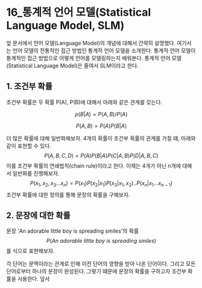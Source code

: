 # 16_통계적 언어 모델(Statistical Language Model, SLM)

앞 문서에서 언어 모델(Language Model)의 개념에 대해서 간략히 설명했다. 여기서는 언어 모델의 전통적인 접근 방법인 통계적 언어 모델을 소개한다. 통계적 언어 모델이 통계적인 접근 방법으로 어떻게 언어를 모델링하는지 배워본다. 통계적 언어 모델(Statistical Language Model)은 줄여서 SLM이라고 한다. 



## 1. 조건부 확률

조건부 확률은 두 확률 P(A), P(B)에 대해서 아래와 같은 관계를 갖는다. 

$$
p(B|A) = P(A,B)/P(A)
$$

$$
P(A,B) = P(A)P(B|A)
$$

더 많은 확률에 대해 일반화해보자. 4개의 확률이 조건부 확률의 관계를 가질 떄, 아래와 같이 표현할 수 있다. 
$$
P(A,B,C,D)=P(A)P(B|A)P(C|A,B)P(D|A,B,C)
$$
이를 조건부 확률의 연쇄법칙(chain rule)이라고 한다. 이제는 4개가 아닌 n개에 대해서 일반화를 진행해보자. 
$$
P(x_{1}, x_{2}, x_{3}...x_{n})=P(x_{1})P(x_{2}|x_{1})P(x_{3}|x_{1},x_{2})..P(x_{n}|x_{1}...x_{n-1})
$$
조건부 확률에 대한 정의를 통해 문장의 확률을 구해보자. 



## 2. 문장에 대한 확률

문장 'An adorable little boy is spreading smiles'의 확률
$$
P(An\ adorable \ little \ boy \ is \ spreading \ smiles)
$$
를 식으로 표현해보자. 

각 단어는 문맥이라는 관계로 인해 이전 단어의 영향을 받아 나온 단어이다. 그리고 모든 단어로부터 하나의 문장이 완성된다. 그렇기 떄문에 문장의 확률을 구하고자 조건부 확률을 사용한다. 앞서 